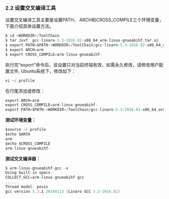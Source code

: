 ### 2.2 设置交叉编译工具

设置交叉编译工具主要是设置PATH， ARCH和CROSS\_COMPILE三个环境变量，下面介绍具体设置方法。

```c
$ cd <WORKDIR>/ToolChain
$ tar Jxvf  gcc-linaro-5.3-2016.02-x86_64_arm-linux-gnueabihf.tar.xz
$ export PATH=$PATH:<WORKDIR>/ToolChain/gcc-linaro-5.3-2016.02-x86_64_arm-linux-gnueabihf/bin
$ export ARCH=arm
$ export CROSS_COMPILE=arm-linux-gnueabihf-
```

执行完“export”命令后，该设置只对当前终端有效，如需永久修改，请修改用户配置文件, Ubuntu系统下，修改如下：

```c
vi ~/.profile
```

在行尾添加或修改：

```c
export ARCH=arm
export CROSS_COMPILE=arm-linux-gnueabihf-
export PATH=$PATH:<WORKDIR>/ToolChain/gcc-linaro-5.3-2016.02-x86_64_arm-linux-gnueabihf/bin
```

**测试环境变量：**

```c
$source ~/.profile
$echo $ARCH
arm
$echo $CROSS_COMPILE
arm-linux-gnueabihf-
```

**测试交叉编译器：**

```c
$ arm-linux-gnueabihf-gcc -v
Using built-in specs.
COLLECT_GCC=arm-linux-gnueabihf-gcc
......
Thread model: posix
gcc version 5.3.1 20160113 (Linaro GCC 5.3-2016.02)
```



